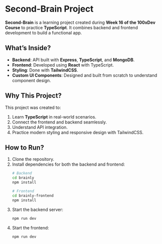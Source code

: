 # Second-Brain Project

**Second-Brain** is a learning project created during **Week 16 of the 100xDev Course** to practice **TypeScript**. It combines backend and frontend development to build a functional app.

## What’s Inside?

- **Backend**: API built with **Express**, **TypeScript**, and **MongoDB**.
- **Frontend**: Developed using **React** with TypeScript.
- **Styling**: Done with **TailwindCSS**.
- **Custom UI Components**: Designed and built from scratch to understand component design.

## Why This Project?

This project was created to:
1. Learn **TypeScript** in real-world scenarios.
2. Connect the frontend and backend seamlessly.
3. Understand API integration.
4. Practice modern styling and responsive design with TailwindCSS.

## How to Run?

1. Clone the repository.
2. Install dependencies for both the backend and frontend:
   ```bash
   # Backend
   cd brainly
   npm install
   
   # Frontend
   cd brainly-frontend
   npm install
3. Start the backend server:
   ```bash
   npm run dev
4. Start the frontend:
   ```bash
   npm run dev
